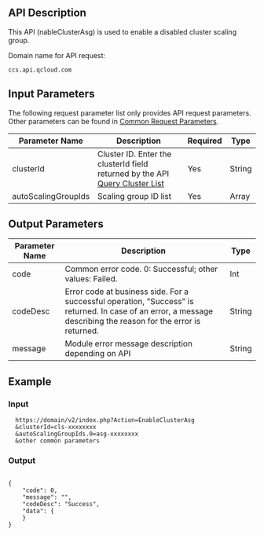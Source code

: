 ﻿## API Description
 
This API (nableClusterAsg) is used to enable a disabled cluster scaling group.

Domain name for API request:
```
ccs.api.qcloud.com
```
## Input Parameters

The following request parameter list only provides API request parameters. Other parameters can be found in [Common Request Parameters](https://cloud.tencent.com/document/api/457/9463).

| Parameter Name | Description | Required | Type |
|---------|---------|---------|---------|
| clusterId | Cluster ID. Enter the clusterId field returned by the API [Query Cluster List](https://cloud.tencent.com/document/api/457/9448) | Yes | String |
| autoScalingGroupIds | Scaling group ID list | Yes | Array |



## Output Parameters
 
| Parameter Name | Description | Type |
|---------|---------|---------|
| code | Common error code. 0: Successful; other values: Failed. | Int |
| codeDesc | Error code at business side. For a successful operation, "Success" is returned. In case of an error, a message describing the reason for the error is returned. | String |
| message | Module error message description depending on API | String |



## Example

### Input

```
  https://domain/v2/index.php?Action=EnableClusterAsg
  &clusterId=cls-xxxxxxxx
  &autoScalingGroupIds.0=asg-xxxxxxxx
  &other common parameters
```
### Output

```

{
    "code": 0,
    "message": "",
    "codeDesc": "Success",
    "data": {
    }
}

```

